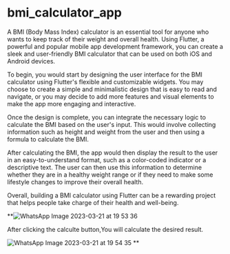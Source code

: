 # bmi_calculator_app
A BMI (Body Mass Index) calculator is an essential tool for anyone who wants to keep track of their weight and overall health. Using Flutter, a powerful and popular mobile app development framework, you can create a sleek and user-friendly BMI calculator that can be used on both iOS and Android devices.

To begin, you would start by designing the user interface for the BMI calculator using Flutter's flexible and customizable widgets. You may choose to create a simple and minimalistic design that is easy to read and navigate, or you may decide to add more features and visual elements to make the app more engaging and interactive.

Once the design is complete, you can integrate the necessary logic to calculate the BMI based on the user's input. This would involve collecting information such as height and weight from the user and then using a formula to calculate the BMI.

After calculating the BMI, the app would then display the result to the user in an easy-to-understand format, such as a color-coded indicator or a descriptive text. The user can then use this information to determine whether they are in a healthy weight range or if they need to make some lifestyle changes to improve their overall health.

Overall, building a BMI calculator using Flutter can be a rewarding project that helps people take charge of their health and well-being.


**![WhatsApp Image 2023-03-21 at 19 53 36](https://user-images.githubusercontent.com/91030529/226648352-6839f663-0acb-4a18-be8d-aef8f32166ac.jpeg)




After clicking the calculte button,You will calculate the desired result.





![WhatsApp Image 2023-03-21 at 19 54 35](https://user-images.githubusercontent.com/91030529/226648489-953ca868-4ca9-4b1d-b220-5cd10b293859.jpeg)
**

